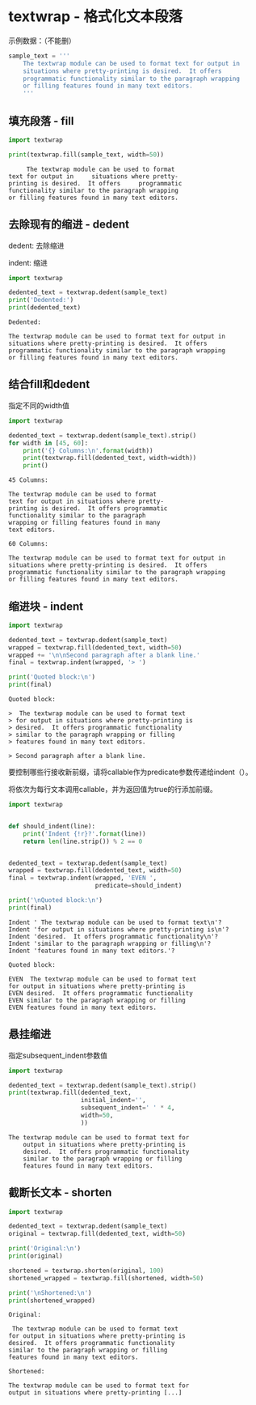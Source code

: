 
# textwrap - 格式化文本段落

示例数据：（不能删）


```python
sample_text = '''
    The textwrap module can be used to format text for output in
    situations where pretty-printing is desired.  It offers
    programmatic functionality similar to the paragraph wrapping
    or filling features found in many text editors.
    '''
```

## 填充段落 - fill


```python
import textwrap

print(textwrap.fill(sample_text, width=50))
```

         The textwrap module can be used to format
    text for output in     situations where pretty-
    printing is desired.  It offers     programmatic
    functionality similar to the paragraph wrapping
    or filling features found in many text editors.


## 去除现有的缩进 - dedent

dedent: 去除缩进

indent: 缩进


```python
import textwrap

dedented_text = textwrap.dedent(sample_text)
print('Dedented:')
print(dedented_text)
```

    Dedented:
    
    The textwrap module can be used to format text for output in
    situations where pretty-printing is desired.  It offers
    programmatic functionality similar to the paragraph wrapping
    or filling features found in many text editors.
    


## 结合fill和dedent

指定不同的width值


```python
import textwrap

dedented_text = textwrap.dedent(sample_text).strip()
for width in [45, 60]:
    print('{} Columns:\n'.format(width))
    print(textwrap.fill(dedented_text, width=width))
    print()
```

    45 Columns:
    
    The textwrap module can be used to format
    text for output in situations where pretty-
    printing is desired.  It offers programmatic
    functionality similar to the paragraph
    wrapping or filling features found in many
    text editors.
    
    60 Columns:
    
    The textwrap module can be used to format text for output in
    situations where pretty-printing is desired.  It offers
    programmatic functionality similar to the paragraph wrapping
    or filling features found in many text editors.
    


## 缩进块 - indent


```python
import textwrap

dedented_text = textwrap.dedent(sample_text)
wrapped = textwrap.fill(dedented_text, width=50)
wrapped += '\n\nSecond paragraph after a blank line.'
final = textwrap.indent(wrapped, '> ')

print('Quoted block:\n')
print(final)
```

    Quoted block:
    
    >  The textwrap module can be used to format text
    > for output in situations where pretty-printing is
    > desired.  It offers programmatic functionality
    > similar to the paragraph wrapping or filling
    > features found in many text editors.
    
    > Second paragraph after a blank line.


要控制哪些行接收新前缀，请将callable作为predicate参数传递给indent（）。

将依次为每行文本调用callable，并为返回值为true的行添加前缀。


```python
import textwrap


def should_indent(line):
    print('Indent {!r}?'.format(line))
    return len(line.strip()) % 2 == 0


dedented_text = textwrap.dedent(sample_text)
wrapped = textwrap.fill(dedented_text, width=50)
final = textwrap.indent(wrapped, 'EVEN ',
                        predicate=should_indent)

print('\nQuoted block:\n')
print(final)
```

    Indent ' The textwrap module can be used to format text\n'?
    Indent 'for output in situations where pretty-printing is\n'?
    Indent 'desired.  It offers programmatic functionality\n'?
    Indent 'similar to the paragraph wrapping or filling\n'?
    Indent 'features found in many text editors.'?
    
    Quoted block:
    
    EVEN  The textwrap module can be used to format text
    for output in situations where pretty-printing is
    EVEN desired.  It offers programmatic functionality
    EVEN similar to the paragraph wrapping or filling
    EVEN features found in many text editors.


## 悬挂缩进

指定subsequent_indent参数值


```python
import textwrap

dedented_text = textwrap.dedent(sample_text).strip()
print(textwrap.fill(dedented_text,
                    initial_indent='',
                    subsequent_indent=' ' * 4,
                    width=50,
                    ))
```

    The textwrap module can be used to format text for
        output in situations where pretty-printing is
        desired.  It offers programmatic functionality
        similar to the paragraph wrapping or filling
        features found in many text editors.


## 截断长文本 - shorten


```python
import textwrap

dedented_text = textwrap.dedent(sample_text)
original = textwrap.fill(dedented_text, width=50)

print('Original:\n')
print(original)

shortened = textwrap.shorten(original, 100)
shortened_wrapped = textwrap.fill(shortened, width=50)

print('\nShortened:\n')
print(shortened_wrapped)
```

    Original:
    
     The textwrap module can be used to format text
    for output in situations where pretty-printing is
    desired.  It offers programmatic functionality
    similar to the paragraph wrapping or filling
    features found in many text editors.
    
    Shortened:
    
    The textwrap module can be used to format text for
    output in situations where pretty-printing [...]

